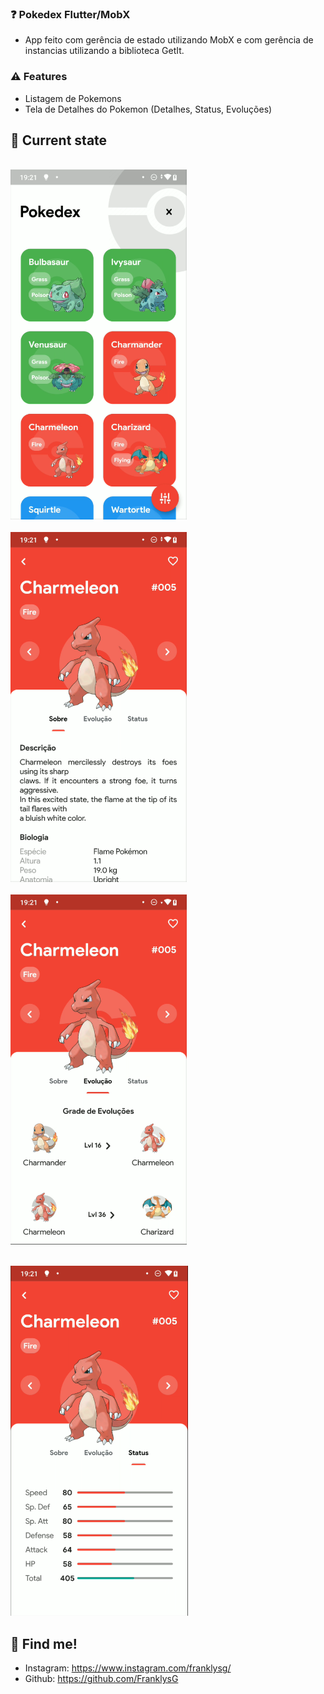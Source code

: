 ### ❓ Pokedex Flutter/MobX

- App feito com gerência de estado utilizando MobX e com gerência de instancias utilizando a biblioteca GetIt.
### ⚠️ Features

- Listagem de Pokemons
- Tela de Detalhes do Pokemon (Detalhes, Status, Evoluções)
## 📱 Current state

<p align="left">
<code>
<img src="assets/readme/screenshot-01.png" height="560px">
</code>
<code>
<img src="assets/readme/screenshot-02.png" height="560px">
</code>
<code>
<img src="assets/readme/screenshot-03.png" height="560px">
</code>
</p>
<p align="left">
<code>
<img src="assets/readme/screenshot-04.png" height="560px">
</code>
</p>

## 📌 Find me!
<!-- - Linkedin: https://www.linkedin.com/in/FranklysG19/ -->
- Instagram: https://www.instagram.com/franklysg/
- Github: https://github.com/FranklysG
